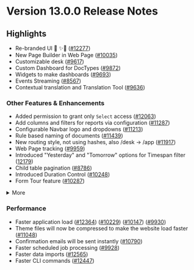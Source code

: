 # Version 13.0.0 Release Notes

## Highlights

- Re-branded UI 💎 ✨🎊 ([#12277](https://github.com/netmanthan/netmanthan/pull/12277))
- New Page Builder in Web Page ([#10035](https://github.com/netmanthan/netmanthan/pull/10035))
- Customizable desk ([#9617](https://github.com/netmanthan/netmanthan/pull/9617))
- Custom Dashboard for DocTypes ([#9872](https://github.com/netmanthan/netmanthan/pull/9872))
- Widgets to make dashboards ([#9693](https://github.com/netmanthan/netmanthan/pull/9693))
- Events Streaming ([#8567](https://github.com/netmanthan/netmanthan/pull/8567))
- Contextual translation and Translation Tool ([#9636](https://github.com/netmanthan/netmanthan/pull/9636))

### Other Features & Enhancements

- Added permission to grant only `Select` access ([#12063](https://github.com/netmanthan/netmanthan/pull/12063))
- Add columns and filters for reports via configuration ([#11287](https://github.com/netmanthan/netmanthan/pull/11287))
- Configurable Navbar logo and dropdowns ([#11213](https://github.com/netmanthan/netmanthan/pull/11213))
- Rule based naming of documents ([#11439](https://github.com/netmanthan/netmanthan/pull/11439))
- New routing style, not using hashes, also /desk -> /app ([#11917](https://github.com/netmanthan/netmanthan/pull/11917))
- Web Page tracking ([#9959](https://github.com/netmanthan/netmanthan/pull/9959))
- Introduced "Yesterday" and "Tomorrow" options for Timespan filter ([12179](https://github.com/netmanthan/netmanthan/pull/12179))
- Child table pagination ([#8786](https://github.com/netmanthan/netmanthan/pull/8786))
- Introduced Duration Control ([#10248](https://github.com/netmanthan/netmanthan/pull/10248))
- Form Tour feature ([#10287](https://github.com/netmanthan/netmanthan/pull/10287))
<details>
<summary>More</summary>

- Introduced Map View ([#11202](https://github.com/netmanthan/netmanthan/pull/11202))
- Custom JS & CSS support in Web Form ([#9121](https://github.com/netmanthan/netmanthan/pull/9121)) ([#9610](https://github.com/netmanthan/netmanthan/pull/9610))
- Ability to attach photo from webcam ([#12160](https://github.com/netmanthan/netmanthan/pull/12160))
- Added a System Console to help in debugging ([#11306](https://github.com/netmanthan/netmanthan/pull/11306))
- Introduced System Settings to automatically delete old Prepared Reports ([#9751](https://github.com/netmanthan/netmanthan/pull/9751))
- "Mandatory Depends On" and "Read Only Depends On" option for document fields ([#8820](https://github.com/netmanthan/netmanthan/pull/8820))
- Added 2FA for LDAP users ([#10001](https://github.com/netmanthan/netmanthan/pull/10001))
- Introduced Help Article Feedback system ([#10260](https://github.com/netmanthan/netmanthan/pull/10260))
- Introduced Razorpay client ([#11418](https://github.com/netmanthan/netmanthan/pull/11418))
- Rate Limiting ([#10310](https://github.com/netmanthan/netmanthan/pull/10310))
- Introduced Log Settings ([#11699](https://github.com/netmanthan/netmanthan/pull/11699))
- Enhancements in notifications ([#11398](https://github.com/netmanthan/netmanthan/pull/11398)) ([#11409](https://github.com/netmanthan/netmanthan/pull/11409))
- Added a field-level permission check for report data ([12163](https://github.com/netmanthan/netmanthan/pull/12163))
- Ability to cancel all linked document with a single click ([#8905](https://github.com/netmanthan/netmanthan/pull/8905))
- Made checkboxes navigable via tab key ([#11030](https://github.com/netmanthan/netmanthan/pull/11030))
- Renamed "Custom Script" to "Client Script" ([#12324](https://github.com/netmanthan/netmanthan/pull/12324))

</details>

### Performance

- Faster application load ([#12364](https://github.com/netmanthan/netmanthan/pull/12364)) ([#10229](https://github.com/netmanthan/netmanthan/pull/10229)) ([#10147](https://github.com/netmanthan/netmanthan/pull/10147)) ([#9930](https://github.com/netmanthan/netmanthan/pull/9930))
- Theme files will now be compressed to make the website load faster ([#11048](https://github.com/netmanthan/netmanthan/pull/11048))
- Confirmation emails will be sent instantly ([#10790](https://github.com/netmanthan/netmanthan/pull/10790))
- Faster scheduled job processing ([#9928](https://github.com/netmanthan/netmanthan/pull/9928))
- Faster data imports ([#12565](https://github.com/netmanthan/netmanthan/pull/12565))
- Faster CLI commands ([#12447](https://github.com/netmanthan/netmanthan/pull/12447))
